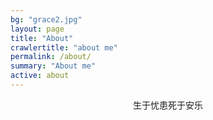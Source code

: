 ```yaml
---
bg: "grace2.jpg"
layout: page
title: "About"
crawlertitle: "about me"
permalink: /about/
summary: "About me"
active: about
---
```


 <p align="center"> 生于忧患死于安乐 </p>
